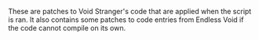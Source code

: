 These are patches to Void Stranger's code that are applied when the script is ran. 
It also contains some patches to code entries from Endless Void if the code cannot compile on its own.